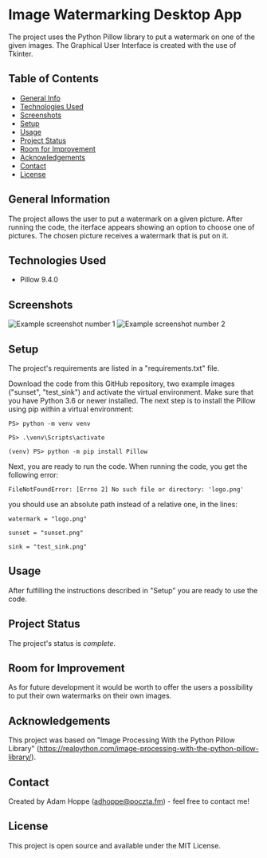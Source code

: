 # Image Watermarking Desktop App
The project uses the Python Pillow library to put a watermark on one of the given images. The Graphical User Interface is created with the use of Tkinter.

## Table of Contents
* [General Info](#general-information)
* [Technologies Used](#technologies-used)
* [Screenshots](#screenshots)
* [Setup](#setup)
* [Usage](#usage)
* [Project Status](#project-status)
* [Room for Improvement](#room-for-improvement)
* [Acknowledgements](#acknowledgements)
* [Contact](#contact)
* [License](#license)


## General Information
The project allows the user to put a watermark on a given picture. After running the code, the iterface appears showing an option to choose one of pictures. The chosen picture receives a watermark that is put on it.


## Technologies Used
- Pillow 9.4.0


## Screenshots
![Example screenshot number 1](./img/screenshot1.png)
![Example screenshot number 2](./img/screenshot2.png)


## Setup
The project's requirements are listed in a "requirements.txt" file.

Download the code from this GitHub repository, two example images ("sunset", "test_sink") and activate the virtual environment. Make sure that you have Python 3.6 or newer installed. The next step is to install the Pillow using pip within a virtual environment:

    PS> python -m venv venv

    PS> .\venv\Scripts\activate

    (venv) PS> python -m pip install Pillow

Next, you are ready to run the code. When running the code, you get the following error:

    FileNotFoundError: [Errno 2] No such file or directory: 'logo.png'

you should use an absolute path instead of a relative one, in the lines:

    watermark = "logo.png"

    sunset = "sunset.png"

    sink = "test_sink.png"

## Usage
After fulfilling the instructions described in "Setup" you are ready to use the code.


## Project Status
The project's status is _complete_.


## Room for Improvement
As for future development it would be worth to offer the users a possibility to put their own watermarks on their own images.


## Acknowledgements
This project was based on "Image Processing With the Python Pillow Library" (https://realpython.com/image-processing-with-the-python-pillow-library/).


## Contact
Created by Adam Hoppe (adhoppe@poczta.fm) - feel free to contact me!


## License
This project is open source and available under the MIT License.
